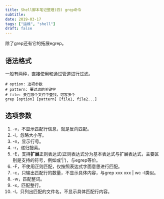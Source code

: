```yaml
---
title: Shell脚本笔记整理(四) grep命令
subtitle: 
date: 2019-03-17
tags: ["运维", "shell"]
draft: false
---
```


除了grep还有它的拓展egrep。

<!--more-->

## 语法格式

一般有两种，直接使用和通过管道进行过滤。

```shell
# option: 选项参数
# pattern: 要过滤的关键字
# file: 要在哪个文件中查找，可写多个
grep [option] [pattern] [file1, file2...]
```

## 选项参数

1. -v，不显示匹配行信息，就是反向匹配。
2. -i，忽略大小写。
3. -n，显示行号。
4. -r，递归搜索。
5. -E，支持<b>扩展</b>正则表达式(正则表达式分为基本表达式与扩展表达式，主要区别是支持的符号，例如或'|')，与egrep等价。
6. -F，不使用正则匹配，仅按照表达式字面意思进行匹配。
7. -c，只输出匹配行的数量，不显示具体内容，与grep xxx xxx | wc -l类似。
8. -w，匹配整词。
9. -x，匹配整行。
10. -l，只列出匹配的文件名，不显示具体匹配行内容。